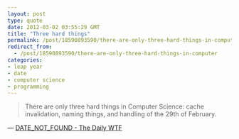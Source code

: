 ```yaml
---
layout: post
type: quote
date: 2012-03-02 03:55:29 GMT
title: "Three hard things"
permalink: /post/18590893590/there-are-only-three-hard-things-in-computer
redirect_from: 
  - /post/18590893590/there-are-only-three-hard-things-in-computer
categories:
- leap year
- date
- computer science
- programming
---
```

<blockquote>There are only three hard things in Computer Science: cache invalidation, naming things, and handling of the 29th of February.</blockquote>
<p>— <a href="http://thedailywtf.com/Articles/DATE_NOT_FOUND.aspx">DATE_NOT_FOUND - The Daily WTF</a></p>